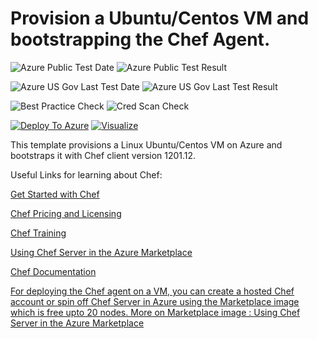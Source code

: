 # Provision a Ubuntu/Centos VM and  bootstrapping the Chef Agent.

![Azure Public Test Date](https://azurequickstartsservice.blob.core.windows.net/badges/chef-json-parameters-linux-vm/PublicLastTestDate.svg)
![Azure Public Test Result](https://azurequickstartsservice.blob.core.windows.net/badges/chef-json-parameters-linux-vm/PublicDeployment.svg)

![Azure US Gov Last Test Date](https://azurequickstartsservice.blob.core.windows.net/badges/chef-json-parameters-linux-vm/FairfaxLastTestDate.svg)
![Azure US Gov Last Test Result](https://azurequickstartsservice.blob.core.windows.net/badges/chef-json-parameters-linux-vm/FairfaxDeployment.svg)

![Best Practice Check](https://azurequickstartsservice.blob.core.windows.net/badges/chef-json-parameters-linux-vm/BestPracticeResult.svg)
![Cred Scan Check](https://azurequickstartsservice.blob.core.windows.net/badges/chef-json-parameters-linux-vm/CredScanResult.svg)

[![Deploy To Azure](https://raw.githubusercontent.com/fathym-it/azure-quickstart-templates/master/1-CONTRIBUTION-GUIDE/images/deploytoazure.svg?sanitize=true)](https://portal.azure.com/#create/Microsoft.Template/uri/https%3A%2F%2Fraw.githubusercontent.com%2Ffathym-it%2Fazure-quickstart-templates%2Fmaster%2Fchef-json-parameters-linux-vm%2Fazuredeploy.json)  [![Visualize](https://raw.githubusercontent.com/fathym-it/azure-quickstart-templates/master/1-CONTRIBUTION-GUIDE/images/visualizebutton.svg?sanitize=true)](http://armviz.io/#/?load=https%3A%2F%2Fraw.githubusercontent.com%2Ffathym-it%2Fazure-quickstart-templates%2Fmaster%2Fchef-json-parameters-linux-vm%2Fazuredeploy.json)

 This template provisions a Linux Ubuntu/Centos VM on Azure and bootstraps it with Chef client version 1201.12.

Useful Links for learning about Chef:

<a href="http://learn.chef.io/" target="_blank">Get Started with Chef

<a href="https://www.chef.io/chef/#plans-and-pricingx" target="_blank">Chef Pricing and Licensing

<a href="https://www.chef.io/training/" target="_blank">Chef Training

<a href="https://docs.chef.io/azure_portal.html#azure-marketplace" target="_blank">Using Chef Server in the Azure Marketplace

<a href="http://docs.chef.io/" target="_blank">Chef Documentation

 For deploying the Chef agent on a VM, you can create a hosted Chef account or spin off Chef Server in Azure using the Marketplace image which is free upto 20 nodes. More on Marketplace image : <a href="https://docs.chef.io/azure_portal.html#azure-marketplace" target="_blank">Using Chef Server in the Azure Marketplace


